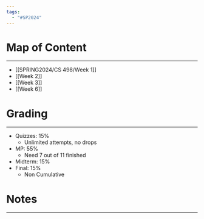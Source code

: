 ```yaml
---
tags:
  - "#SP2024"
---
```

# Map of Content
---
- [[SPRING2024/CS 498/Week 1]]
- [[Week 2]]
- [[Week 3]]
- [[Week 6]]
# Grading
---
- Quizzes: 15% 
	- Unlimited attempts, no drops
- MP: 55% 
	- Need 7 out of 11 finished 
- Midterm: 15% 
- Final: 15% 
	- Non Cumulative 
# Notes
---


